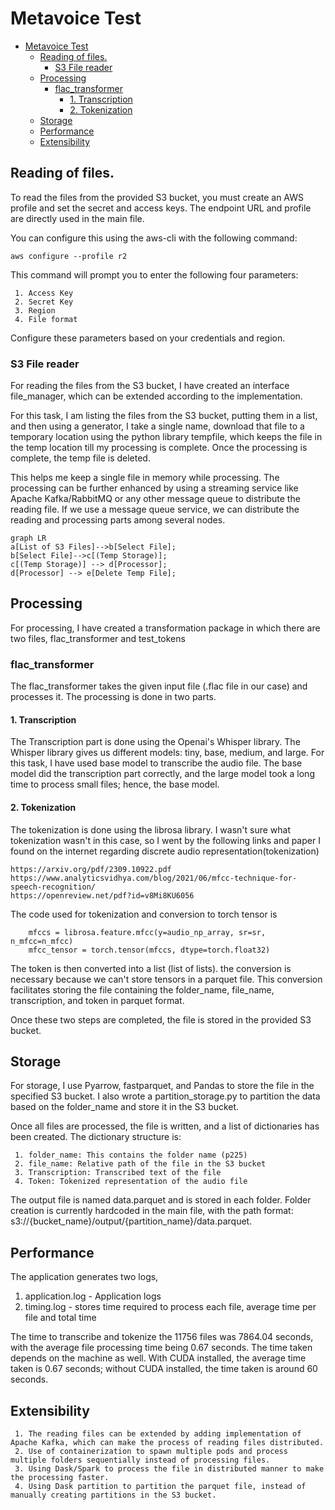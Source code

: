 # Metavoice Test

<!-- TOC -->
* [Metavoice Test](#metavoice-test)
  * [Reading of files.](#reading-of-files-)
    * [S3 File reader](#s3-file-reader)
  * [Processing](#processing)
    * [flac_transformer](#flactransformer)
      * [1. Transcription](#1-transcription)
      * [2. Tokenization](#2-tokenization)
  * [Storage](#storage)
  * [Performance](#performance)
  * [Extensibility](#extensibility)
<!-- TOC -->


## Reading of files. 
To read the files from the provided S3 bucket, you must create an AWS profile and set the secret and access keys. The endpoint URL and profile are directly used in the main file.

You can configure this using the aws-cli with the following command:
````
aws configure --profile r2
````
This command will prompt you to enter the following four parameters: 

````
 1. Access Key
 2. Secret Key
 3. Region
 4. File format
````
Configure these parameters based on your credentials and region.

### S3 File reader
For reading the files from the S3 bucket, I have created an interface file_manager, which can be extended according to the implementation. 


For this task, I am listing the files from the S3 bucket, putting them in a list, and then using a generator, I take a single name, download that file to a temporary location using the python library tempfile, which keeps the file in the temp location till my processing is complete. Once the processing is complete, the temp file is deleted.

This helps me keep a single file in memory while processing. The processing can be further enhanced by using a streaming service like Apache Kafka/RabbitMQ or any other message queue to distribute the reading file. 
If we use a message queue service, we can distribute the reading and processing parts among several nodes.


```mermaid
graph LR
a[List of S3 Files]-->b[Select File];
b[Select File]-->c[(Temp Storage)];
c[(Temp Storage)] --> d[Processor];
d[Processor] --> e[Delete Temp File];
```
## Processing
For processing, I have created a transformation package in which there are two files, flac_transformer and test_tokens
### flac_transformer
The flac_transformer takes the given input file (.flac file in our case) and processes it. The processing is done in two parts.
#### 1. Transcription
The Transcription part is done using the Openai's Whisper library. The Whisper library gives us different models: tiny, base, medium, and large. For this task, I have used base model to transcribe the audio file. The base model did the transcription part correctly, and the large model took a long time to process small files; hence, the base model.
#### 2. Tokenization
The tokenization is done using the librosa library. I wasn't sure what tokenization wasn't in this case, so I went by the following links and paper I found on the internet regarding discrete audio representation(tokenization)
````
https://arxiv.org/pdf/2309.10922.pdf
https://www.analyticsvidhya.com/blog/2021/06/mfcc-technique-for-speech-recognition/
https://openreview.net/pdf?id=v8Mi8KU6056
````
The code used for tokenization and conversion to torch tensor is 
````
    mfccs = librosa.feature.mfcc(y=audio_np_array, sr=sr, n_mfcc=n_mfcc)
    mfcc_tensor = torch.tensor(mfccs, dtype=torch.float32)
````
The token is then converted into a list (list of lists). the conversion is necessary because we can't store tensors in a parquet file. This conversion facilitates storing the file containing the folder_name, file_name, transcription, and token in parquet format.

Once these two steps are completed, the file is stored in the provided S3 bucket.
## Storage
For storage, I use Pyarrow, fastparquet, and Pandas to store the file in the specified S3 bucket. I also wrote a partition_storage.py to partition the data based on the folder_name and store it in the S3 bucket.

Once all files are processed, the file is written, and a list of dictionaries has been created. The dictionary structure is:
````
 1. folder_name: This contains the folder name (p225)
 2. file_name: Relative path of the file in the S3 bucket
 3. Transcription: Transcribed text of the file
 4. Token: Tokenized representation of the audio file
````
The output file is named data.parquet and is stored in each folder. Folder creation is currently hardcoded in the main file, with the path format: s3://{bucket_name}/output/{partition_name}/data.parquet.
## Performance
The application generates two logs, 
1. application.log - Application logs
2. timing.log - stores time required to process each file, average time per file and total time

The time to transcribe and tokenize the 11756 files was 7864.04 seconds, with the average file processing time being 0.67 seconds.
The time taken depends on the machine as well. With CUDA installed, the average time taken is 0.67 seconds; without CUDA installed, the time taken is around 60 seconds. 


## Extensibility
````
 1. The reading files can be extended by adding implementation of Apache Kafka, which can make the process of reading files distributed.
 2. Use of containerization to spawn multiple pods and process multiple folders sequentially instead of processing files.
 3. Using Dask/Spark to process the file in distributed manner to make the processing faster. 
 4. Using Dask partition to partition the parquet file, instead of manually creating partitions in the S3 bucket.
````
